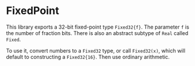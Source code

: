 # FixedPoint

This library exports a 32-bit fixed-point type `Fixed32{f}`.
The parameter `f` is the number of fraction bits. There is also an abstract subtype of
`Real` called `Fixed`.

To use it, convert numbers to a `Fixed32` type, or call `Fixed32(x)`, which will default
to constructing a `Fixed32{16}`. Then use ordinary arithmetic.
